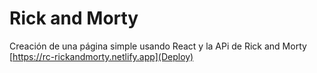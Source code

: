 # Rick and Morty
Creación de una página simple usando React y la APi de Rick and Morty
[https://rc-rickandmorty.netlify.app](Deploy)
